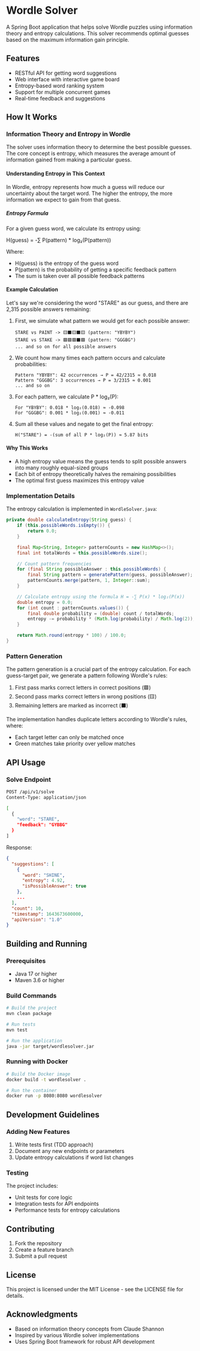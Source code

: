 # Wordle Solver

A Spring Boot application that helps solve Wordle puzzles using information theory and entropy calculations. This solver recommends optimal guesses based on the maximum information gain principle.

## Features

- RESTful API for getting word suggestions
- Web interface with interactive game board
- Entropy-based word ranking system
- Support for multiple concurrent games
- Real-time feedback and suggestions

## How It Works

### Information Theory and Entropy in Wordle

The solver uses information theory to determine the best possible guesses. The core concept is entropy, which measures the average amount of information gained from making a particular guess.

#### Understanding Entropy in This Context

In Wordle, entropy represents how much a guess will reduce our uncertainty about the target word. The higher the entropy, the more information we expect to gain from that guess.

##### Entropy Formula

For a given guess word, we calculate its entropy using:

H(guess) = -∑ P(pattern) * log₂(P(pattern))

Where:
- H(guess) is the entropy of the guess word
- P(pattern) is the probability of getting a specific feedback pattern
- The sum is taken over all possible feedback patterns

#### Example Calculation

Let's say we're considering the word "STARE" as our guess, and there are 2,315 possible answers remaining:

1. First, we simulate what pattern we would get for each possible answer:
   ```
   STARE vs PAINT -> 🟨⬛️🟨⬛️🟨 (pattern: "YBYBY")
   STARE vs STAKE -> 🟩🟩🟩⬛️🟩 (pattern: "GGGBG")
   ... and so on for all possible answers
   ```

2. We count how many times each pattern occurs and calculate probabilities:
   ```
   Pattern "YBYBY": 42 occurrences → P = 42/2315 ≈ 0.018
   Pattern "GGGBG": 3 occurrences → P = 3/2315 ≈ 0.001
   ... and so on
   ```

3. For each pattern, we calculate P * log₂(P):
   ```
   For "YBYBY": 0.018 * log₂(0.018) ≈ -0.098
   For "GGGBG": 0.001 * log₂(0.001) ≈ -0.011
   ```

4. Sum all these values and negate to get the final entropy:
   ```
   H("STARE") = -(sum of all P * log₂(P)) ≈ 5.87 bits
   ```

#### Why This Works

- A high entropy value means the guess tends to split possible answers into many roughly equal-sized groups
- Each bit of entropy theoretically halves the remaining possibilities
- The optimal first guess maximizes this entropy value

### Implementation Details

The entropy calculation is implemented in `WordleSolver.java`:

```java
private double calculateEntropy(String guess) {
    if (this.possibleWords.isEmpty()) {
        return 0.0;
    }

    final Map<String, Integer> patternCounts = new HashMap<>();
    final int totalWords = this.possibleWords.size();

    // Count pattern frequencies
    for (final String possibleAnswer : this.possibleWords) {
        final String pattern = generatePattern(guess, possibleAnswer);
        patternCounts.merge(pattern, 1, Integer::sum);
    }

    // Calculate entropy using the formula H = -∑ P(x) * log₂(P(x))
    double entropy = 0.0;
    for (int count : patternCounts.values()) {
        final double probability = (double) count / totalWords;
        entropy -= probability * (Math.log(probability) / Math.log(2));
    }

    return Math.round(entropy * 100) / 100.0;
}
```

### Pattern Generation

The pattern generation is a crucial part of the entropy calculation. For each guess-target pair, we generate a pattern following Wordle's rules:

1. First pass marks correct letters in correct positions (🟩)
2. Second pass marks correct letters in wrong positions (🟨)
3. Remaining letters are marked as incorrect (⬛️)

The implementation handles duplicate letters according to Wordle's rules, where:
- Each target letter can only be matched once
- Green matches take priority over yellow matches

## API Usage

### Solve Endpoint

```bash
POST /api/v1/solve
Content-Type: application/json

[
  {
    "word": "STARE",
    "feedback": "GYBBG"
  }
]
```

Response:
```json
{
  "suggestions": [
    {
      "word": "SHINE",
      "entropy": 4.92,
      "isPossibleAnswer": true
    },
    ...
  ],
  "count": 10,
  "timestamp": 1643673600000,
  "apiVersion": "1.0"
}
```

## Building and Running

### Prerequisites

- Java 17 or higher
- Maven 3.6 or higher

### Build Commands

```bash
# Build the project
mvn clean package

# Run tests
mvn test

# Run the application
java -jar target/wordlesolver.jar
```

### Running with Docker

```bash
# Build the Docker image
docker build -t wordlesolver .

# Run the container
docker run -p 8080:8080 wordlesolver
```

## Development Guidelines

### Adding New Features

1. Write tests first (TDD approach)
2. Document any new endpoints or parameters
3. Update entropy calculations if word list changes

### Testing

The project includes:
- Unit tests for core logic
- Integration tests for API endpoints
- Performance tests for entropy calculations

## Contributing

1. Fork the repository
2. Create a feature branch
3. Submit a pull request

## License

This project is licensed under the MIT License - see the LICENSE file for details.

## Acknowledgments

- Based on information theory concepts from Claude Shannon
- Inspired by various Wordle solver implementations
- Uses Spring Boot framework for robust API development